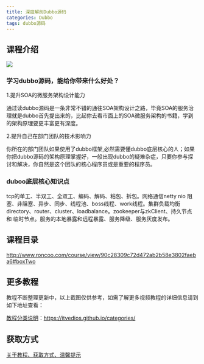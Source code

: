 ```yaml
---
title: 深度解剖Dubbo源码
categories: Dubbo
tags: dubbo源码
---
```


## 课程介绍

![](http://static.roncoo.com/lecturer/62b29649c18744e4a72864b405ce775b.jpg)

<!--more-->

### 学习dubbo源码，能给你带来什么好处？

1.提升SOA的微服务架构设计能力

通过读dubbo源码是一条非常不错的通往SOA架构设计之路，毕竟SOA的服务治理就是dubbo首先提出来的，比起你去看市面上的SOA微服务架构的书籍，学到的架构原理要更丰富更有深度。

2.提升自己在部门团队的技术影响力

你所在的部门团队如果使用了dubbo框架,必然需要懂dubbo底层核心的人；如果你把dubbo源码的架构原理掌握好，一般出现dubbo的疑难杂症，只要你参与探讨和解决，你自然是这个团队的核心程序员或是重要的程序员。

### duboo底层核心知识点

tcp的单工、半双工、全双工、编码、解码、粘包、拆包。网络通信netty nio 阻塞、非阻塞、异步、同步、线程池、boss线程、work线程。集群负载均衡directory、router、cluster、loadbalance。zookeeper与zkClient、持久节点 和 临时节点。服务的本地暴露和远程暴露、服务降级、服务灰度发布。

## 课程目录

http://www.roncoo.com/course/view/90c28309c72d472ab2b58e3802faeba6#boxTwo

## 更多教程

教程不断整理更新中，以上截图仅供参考，如需了解更多视频教程的详细信息请到如下地址查看：

[教程分类说明](https://itvedios.github.io/categories/)：<https://itvedios.github.io/categories/>

## 获取方式

[关于教程、获取方式、温馨提示](https://itvedios.github.io/about/)